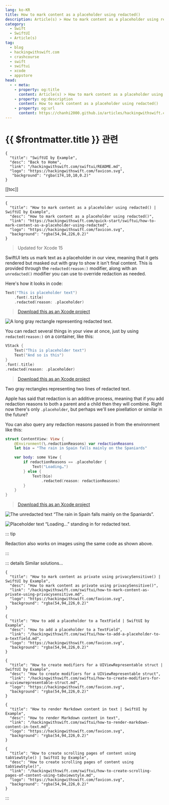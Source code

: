 ```yaml
---
lang: ko-KR
title: How to mark content as a placeholder using redacted()
description: Article(s) > How to mark content as a placeholder using redacted()
category:
  - Swift
  - SwiftUI
  - Article(s)
tag: 
  - blog
  - hackingwithswift.com
  - crashcourse
  - swift
  - swiftui
  - xcode
  - appstore
head:
  - - meta:
    - property: og:title
      content: Article(s) > How to mark content as a placeholder using redacted()
    - property: og:description
      content: How to mark content as a placeholder using redacted()
    - property: og:url
      content: https://chanhi2000.github.io/articles/hackingwithswift.com/swiftui/how-to-mark-content-as-a-placeholder-using-redacted.html
---
```


# {{ $frontmatter.title }} 관련

```component VPCard
{
  "title": "SwiftUI by Example",
  "desc": "Back to Home",
  "link": "/hackingwithswift.com/swiftui/README.md",
  "logo": "https://hackingwithswift.com/favicon.svg",
   "background": "rgba(174,10,10,0.2)"
}
```

[[toc]]

---

```component VPCard
{
  "title": "How to mark content as a placeholder using redacted() | SwiftUI by Example",
  "desc": "How to mark content as a placeholder using redacted()",
  "link": "https://hackingwithswift.com/quick-start/swiftui/how-to-mark-content-as-a-placeholder-using-redacted",
  "logo": "https://hackingwithswift.com/favicon.svg",
  "background": "rgba(54,94,226,0.2)"
}
```

> Updated for Xcode 15

SwiftUI lets us mark text as a placeholder in our view, meaning that it gets rendered but masked out with gray to show it isn't final content. This is provided through the `redacted(reason:)` modifier, along with an `unredacted()` modifier you can use to override redaction as needed.

Here's how it looks in code:

```swift
Text("This is placeholder text")
    .font(.title)
    .redacted(reason: .placeholder)
```

> [<FontIcon icon="fas fa-file-zipper"/>Download this as an Xcode project](https://hackingwithswift.com/files/projects/swiftui/how-to-mark-content-as-a-placeholder-using-redacted-1.zip)


![A long gray rectangle representing redacted text.](https://hackingwithswift.com/img/books/quick-start/swiftui/how-to-mark-content-as-a-placeholder-using-redacted-1~dark.png)

You can redact several things in your view at once, just by using `redacted(reason:)` on a container, like this:

```swift
VStack {
    Text("This is placeholder text")
    Text("And so is this")
}
.font(.title)    
.redacted(reason: .placeholder)
```

> [<FontIcon icon="fas fa-file-zipper"/>Download this as an Xcode project](https://hackingwithswift.com/files/projects/swiftui/how-to-mark-content-as-a-placeholder-using-redacted-2.zip)


Two gray rectangles representing two lines of redacted text.

Apple has said that redaction is an additive process, meaning that if you add redaction reasons to both a parent and a child then they will combine. Right now there's only `.placeholder`, but perhaps we'll see pixellation or similar in the future?

You can also query any redaction reasons passed in from the environment like this:

```swift
struct ContentView: View {
    @Environment(\.redactionReasons) var redactionReasons
    let bio = "The rain in Spain falls mainly on the Spaniards"

    var body: some View {
        if redactionReasons == .placeholder {
            Text("Loading…")
        } else {
            Text(bio)
                .redacted(reason: redactionReasons)
        }
    }
}
```

> [<FontIcon icon="fas fa-file-zipper"/>Download this as an Xcode project](https://hackingwithswift.com/files/projects/swiftui/how-to-mark-content-as-a-placeholder-using-redacted-3.zip)


![The unredacted text “The rain in Spain falls mainly on the Spaniards”.](https://hackingwithswift.com/img/books/quick-start/swiftui/how-to-mark-content-as-a-placeholder-using-redacted-3~dark.png)

![Placeholder text “Loading...” standing in for redacted text.](https://hackingwithswift.com/img/books/quick-start/swiftui/how-to-mark-content-as-a-placeholder-using-redacted-4~dark.png)

::: tip

Redaction also works on images using the same code as shown above.

:::

::: details Similar solutions…

```component VPCard
{
  "title": "How to mark content as private using privacySensitive() | SwiftUI by Example",
  "desc": "How to mark content as private using privacySensitive()",
  "link": "/hackingwithswift.com/swiftui/how-to-mark-content-as-private-using-privacysensitive.md",
  "logo": "https://hackingwithswift.com/favicon.svg",
  "background": "rgba(54,94,226,0.2)"
}
```

```component VPCard
{
  "title": "How to add a placeholder to a TextField | SwiftUI by Example",
  "desc": "How to add a placeholder to a TextField",
  "link": "/hackingwithswift.com/swiftui/how-to-add-a-placeholder-to-a-textfield.md",
  "logo": "https://hackingwithswift.com/favicon.svg",
  "background": "rgba(54,94,226,0.2)"
}
```

```component VPCard
{
  "title": "How to create modifiers for a UIViewRepresentable struct | SwiftUI by Example",
  "desc": "How to create modifiers for a UIViewRepresentable struct",
  "link": "/hackingwithswift.com/swiftui/how-to-create-modifiers-for-a-uiviewrepresentable-struct.md",
  "logo": "https://hackingwithswift.com/favicon.svg",
  "background": "rgba(54,94,226,0.2)"
}
```

```component VPCard
{
  "title": "How to render Markdown content in text | SwiftUI by Example",
  "desc": "How to render Markdown content in text",
  "link": "/hackingwithswift.com/swiftui/how-to-render-markdown-content-in-text.md",
  "logo": "https://hackingwithswift.com/favicon.svg",
  "background": "rgba(54,94,226,0.2)"
}
```

```component VPCard
{
  "title": "How to create scrolling pages of content using tabViewStyle() | SwiftUI by Example",
  "desc": "How to create scrolling pages of content using tabViewStyle()",
  "link": "/hackingwithswift.com/swiftui/how-to-create-scrolling-pages-of-content-using-tabviewstyle.md",
  "logo": "https://hackingwithswift.com/favicon.svg",
  "background": "rgba(54,94,226,0.2)"
}
```

:::

